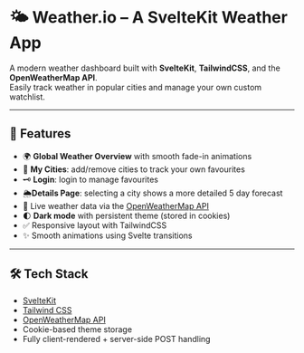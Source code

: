 # 🌤️ Weather.io – A SvelteKit Weather App

A modern weather dashboard built with **SvelteKit**, **TailwindCSS**, and the **OpenWeatherMap API**.  
Easily track weather in popular cities and manage your own custom watchlist.

---

## 🚀 Features

- 🌍 **Global Weather Overview** with smooth fade-in animations
- 📌 **My Cities**: add/remove cities to track your own favourites
- 🗝️ **Login**: login to manage favourites
- 🌦️**Details Page**: selecting a city shows a more detailed 5 day forecast
- 🔄 Live weather data via the [OpenWeatherMap API](https://openweathermap.org/api)
- 🌓 **Dark mode** with persistent theme (stored in cookies)
- ✅ Responsive layout with TailwindCSS
- ✨ Smooth animations using Svelte transitions

---

## 🛠️ Tech Stack

- [SvelteKit](https://kit.svelte.dev/)
- [Tailwind CSS](https://tailwindcss.com/)
- [OpenWeatherMap API](https://openweathermap.org/api)
- Cookie-based theme storage
- Fully client-rendered + server-side POST handling
